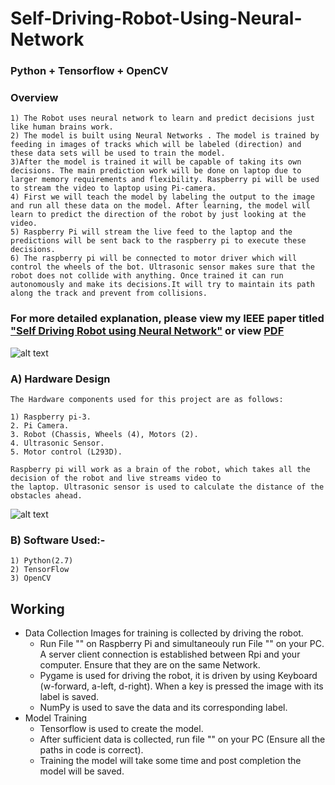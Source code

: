 # Self-Driving-Robot-Using-Neural-Network 
### Python + Tensorflow + OpenCV
### Overview
    1) The Robot uses neural network to learn and predict decisions just like human brains work.
    2) The model is built using Neural Networks . The model is trained by feeding in images of tracks which will be labeled (direction) and these data sets will be used to train the model. 
    3)After the model is trained it will be capable of taking its own decisions. The main prediction work will be done on laptop due to larger memory requirements and flexibility. Raspberry pi will be used to stream the video to laptop using Pi-camera. 
    4) First we will teach the model by labeling the output to the image and run all these data on the model. After learning, the model will learn to predict the direction of the robot by just looking at the video.
    5) Raspberry Pi will stream the live feed to the laptop and the predictions will be sent back to the raspberry pi to execute these decisions.
    6) The raspberry pi will be connected to motor driver which will control the wheels of the bot. Ultrasonic sensor makes sure that the robot does not collide with anything. Once trained it can run autonomously and make its decisions.It will try to maintain its path along the track and prevent from collisions. 

### For more detailed explanation, please view my IEEE paper titled <a href="https://ieeexplore.ieee.org/document/8533870" target="_blank">"Self Driving Robot using Neural Network"</a> or view <a href="https://drive.google.com/file/d/1H88Ns1iP7Ow5b2O4E5hxdy6M_rmgmLdV/view?usp=sharing">PDF</a> 
    
![alt text](https://github.com/akshay1997feb/Self-Driving-Robot-Using-Neural-Network/blob/master/pic1.png)
    
### A) Hardware Design
    The Hardware components used for this project are as follows:
    
    1) Raspberry pi-3.
    2. Pi Camera.
    3. Robot (Chassis, Wheels (4), Motors (2).
    4. Ultrasonic Sensor.
    5. Motor control (L293D).
    
    Raspberry pi will work as a brain of the robot, which takes all the decision of the robot and live streams video to
    the laptop. Ultrasonic sensor is used to calculate the distance of the obstacles ahead.
    

![alt text](https://github.com/akshay1997feb/Self-Driving-Robot-Using-Neural-Network/blob/master/pic2.png)

### B) Software Used:-
    1) Python(2.7)
    2) TensorFlow
    3) OpenCV

## Working
* Data Collection
    Images for training is collected by driving the robot.
    * Run File "" on Raspberry Pi and simultaneouly run File "" on your PC. A server client connection is established between Rpi and your computer. Ensure that they are on the same Network.
    * Pygame is used for driving the robot, it is driven by using Keyboard (w-forward, a-left, d-right). When a key is pressed the image with its label is saved.
    * NumPy is used to save the data and its corresponding label.
* Model Training
    * Tensorflow is used to create the model.
    * After sufficient data is collected, run file "" on your PC (Ensure all the paths in code is correct).
    * Training the model will take some time and post completion the model will be saved.
